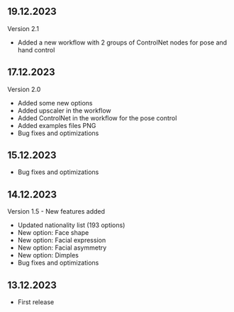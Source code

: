 ## 19.12.2023

Version 2.1

- Added a new workflow with 2 groups of ControlNet nodes for pose and hand control

## 17.12.2023

Version 2.0

- Added some new options
- Added upscaler in the workflow
- Added ControlNet in the workflow for the pose control
- Added examples files PNG
- Bug fixes and optimizations

## 15.12.2023

- Bug fixes and optimizations

## 14.12.2023

Version 1.5 - New features added

- Updated nationality list (193 options)
- New option: Face shape
- New option: Facial expression
- New option: Facial asymmetry
- New option: Dimples
- Bug fixes and optimizations

## 13.12.2023

- First release